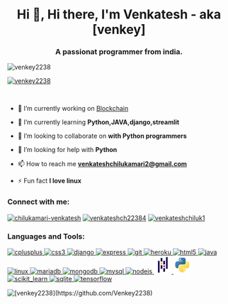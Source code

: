 <!-- # Hi there, I'm Venkatesh - aka [venkey] 👋 


## I'm a Student, Programmer, and Beginner to Cybersecurity!!

- 🔭 Check out my Python learning repo here at github: [Learn with me!][https://github.com/Venkey2238/Python]!
- 🌱 I’m currently learning python and improving my problem solving skills 
- 👯 I’m looking to collaborate with other Programmers in python
- 🥅 2022 Goals: Learn python completely
- ⚡ Fun fact: I love being with Kali Linux every time

### Connect with me: 
[![](https://img.shields.io/badge/linkedin-%230077B5.svg?style=for-the-badge&logo=linkedin&logoColor=white)](https://www.linkedin.com/in/chilukamari-venkatesh-371a32193/)

[![](https://img.shields.io/badge/Kaggle-035a7d?style=for-the-badge&logo=kaggle&logoColor=white)](https://www.kaggle.com/venkateshch22384)





[![Venkatesh github stats](https://github-readme-stats.vercel.app/api?username=Venkey2238&count_private=true&show_icons=true&theme=radical&hide_rank=false)](https://github.com/anuraghazra/github-readme-stats)


 -->
 <h1 align="center">Hi 👋, Hi there, I'm Venkatesh - aka [venkey]</h1>
<h3 align="center">A passionat programmer from india.</h3>

<p align="left"> <img src="https://komarev.com/ghpvc/?username=venkey2238&label=Profile%20views&color=0e75b6&style=flat" alt="venkey2238" /> </p>

<p align="left"> <a href="https://github.com/ryo-ma/github-profile-trophy"><img src="https://github-profile-trophy.vercel.app/?username=venkey2238" alt="venkey2238" /></a> </p>

<p align="left"> <a href="https://twitter.com/" target="blank"><img src="https://img.shields.io/twitter/follow/?logo=twitter&style=for-the-badge" alt="" /></a> </p>

- 🔭 I’m currently working on [Blockchain](https://github.com/Venkey2238/ddbt-app)

- 🌱 I’m currently learning **Python,JAVA,django,streamlit**

- 👯 I’m looking to collaborate on **with Python programmers**

- 🤝 I’m looking for help with **Python**

- 📫 How to reach me **venkateshchilukamari2@gmail.com**

- ⚡ Fun fact **I love linux**

<h3 align="left">Connect with me:</h3>
<p align="left">
<a href="https://linkedin.com/in/chilukamari-venkatesh" target="blank"><img align="center" src="https://icon-library.com/images/linked-in-icon-small/linked-in-icon-small-2.jpg" alt="chilukamari-venkatesh" height="30" width="40" /></a>
<a href="https://kaggle.com/venkateshch22384" target="blank"><img align="center" src="https://static-00.iconduck.com/assets.00/kaggle-icon-2048x2048-fxhlmjy3.png" alt="venkateshch22384" height="30" width="40" /></a>
<a href="https://www.hackerrank.com/venkateshchiluk1" target="blank"><img align="center" src="https://w7.pngwing.com/pngs/374/588/png-transparent-hackerrank-computer-programming-programmer-logo-interview-hacker-logo-miscellaneous-angle-trademark-thumbnail.png" alt="venkateshchiluk1" height="30" width="40" /></a>
</p>

<h3 align="left">Languages and Tools:</h3>
<p align="left"> <a href="https://ih1.redbubble.net/image.3203929996.1992/st,small,507x507-pad,600x600,f8f8f8.jpg" alt="bash" width="40" height="40"/> </a> <a href="https://www.w3schools.com/cpp/" target="_blank" rel="noreferrer"> <img src="https://www.onlevelup.com/wp-content/uploads/2021/03/logo-c-for-quiz.jpg" alt="cplusplus" width="40" height="40"/> </a> <a href="https://www.w3schools.com/css/" target="_blank" rel="noreferrer"> <img src="https://upload.wikimedia.org/wikipedia/commons/thumb/d/d5/CSS3_logo_and_wordmark.svg/340px-CSS3_logo_and_wordmark.svg.png" alt="css3" width="40" height="40"/> </a> <a href="https://www.djangoproject.com/" target="_blank" rel="noreferrer"> <img src="https://w7.pngwing.com/pngs/271/664/png-transparent-django-line-logo-icon-thumbnail.png" alt="django" width="40" height="40"/> </a> <a href="https://expressjs.com" target="_blank" rel="noreferrer"> <img src="https://w7.pngwing.com/pngs/545/451/png-transparent-node-js-express-js-javascript-solution-stack-web-application-others-angle-text-rectangle-thumbnail.png" alt="express" width="40" height="40"/> </a> <a href="https://git-scm.com/" target="_blank" rel="noreferrer"> <img src="https://upload.wikimedia.org/wikipedia/commons/thumb/3/3f/Git_icon.svg/2048px-Git_icon.svg.png" alt="git" width="40" height="40"/> </a> <a href="https://heroku.com" target="_blank" rel="noreferrer"> <img src="https://upload.wikimedia.org/wikipedia/commons/thumb/e/ec/Heroku_logo.svg/2560px-Heroku_logo.svg.png" alt="heroku" width="40" height="40"/> </a> <a href="https://www.w3.org/html/" target="_blank" rel="noreferrer"> <img src="https://cdn.pixabay.com/photo/2017/08/05/11/16/logo-2582748_960_720.png" alt="html5" width="40" height="40"/> </a> <a href="https://www.java.com" target="_blank" rel="noreferrer"> <img src="https://logos-download.com/wp-content/uploads/2016/10/Java_logo_icon.png" alt="java" width="40" height="40"/> </a> <a href="https://www.linux.org/" target="_blank" rel="noreferrer"> <img src="https://www.freepnglogos.com/uploads/linux-png/linux-logo-linux-17.png" alt="linux" width="40" height="40"/> </a> <a href="https://mariadb.org/" target="_blank" rel="noreferrer"> <img src="https://e7.pngegg.com/pngimages/468/466/png-clipart-mariadb-mysql-amazon-relational-database-service-fork-marine-mammal-mammal-thumbnail.png" alt="mariadb" width="40" height="40"/> </a> <a href="https://www.mongodb.com/" target="_blank" rel="noreferrer"> <img src="https://w7.pngwing.com/pngs/956/695/png-transparent-mongodb-original-wordmark-logo-icon-thumbnail.png" alt="mongodb" width="40" height="40"/> </a> <a href="https://www.mysql.com/" target="_blank" rel="noreferrer"> <img src="https://www.freepnglogos.com/uploads/logo-mysql-png/logo-mysql-mysql-logo-png-images-are-download-crazypng-21.png" alt="mysql" width="40" height="40"/> </a> <a href="https://nodejs.org" target="_blank" rel="noreferrer"> <img src="https://cdn.freebiesupply.com/logos/thumbs/2x/nodejs-1-logo.png" alt="nodejs" width="40" height="40"/> </a> <a href="https://pandas.pydata.org/" target="_blank" rel="noreferrer"> <img src="https://raw.githubusercontent.com/devicons/devicon/2ae2a900d2f041da66e950e4d48052658d850630/icons/pandas/pandas-original.svg" alt="pandas" width="40" height="40"/> </a> <a href="https://www.python.org" target="_blank" rel="noreferrer"> <img src="https://raw.githubusercontent.com/devicons/devicon/master/icons/python/python-original.svg" alt="python" width="40" height="40"/> </a> <a href="https://scikit-learn.org/" target="_blank" rel="noreferrer"> <img src="https://upload.wikimedia.org/wikipedia/commons/0/05/Scikit_learn_logo_small.svg" alt="scikit_learn" width="40" height="40"/> </a> <a href="https://www.sqlite.org/" target="_blank" rel="noreferrer"> <img src="https://www.vectorlogo.zone/logos/sqlite/sqlite-icon.svg" alt="sqlite" width="40" height="40"/> </a> <a href="https://www.tensorflow.org" target="_blank" rel="noreferrer"> <img src="https://www.vectorlogo.zone/logos/tensorflow/tensorflow-icon.svg" alt="tensorflow" width="40" height="40"/> </a> </p>



<p><img align="center" src="https://github-readme-streak-stats.herokuapp.com/?user=venkey2238&" alt="[venkey2238](https://github.com/Venkey2238)" /></p>
